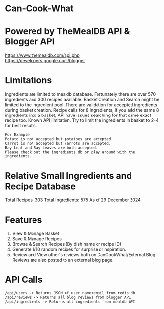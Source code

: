# Can-Cook-What

# Powered by TheMealDB API & Blogger API
https://www.themealdb.com/api.php
https://developers.google.com/blogger

# Limitations
Ingredients are limited to mealdb database. Fortunately there are over 570 ingredients and 300 recipes available.
Basket Creation and Search might be limited to the ingredient pool. 
There are validation for accepted ingredients during basket creation.
Recipe calls for 8 ingredients, if you add the same 8 ingredients into a basket, API have issues searching for that same exact recipe too. Known API limitation. Try to limit the ingredients in basket to 2-4 for best results. 

    For Example
    Potato is not accepted but potatoes are accepted. 
    Carrot is not accepted but carrots are accepted.
    Bay Leaf and Bay Leaves are both accepted.
    Please check out the ingredients db or play around with the ingredients.

# Relative Small Ingredients and Recipe Database
Total Recipes: 303 
Total Ingredients: 575
As of 29 December 2024

# Features
1. View & Manage Basket
2. Save & Manage Recipes
3. Browse & Search Recipes (By dish name or recipe ID)
4. Generate 1/10 random recipes for surprise or nspiration.
5. Review and View other's reviews both on CanCookWhat/External Blog.
     Reviews are also posted to an external blog page. 

# API Calls
    /api/users -> Returns JSON of user name+email from redis db
    /api/reviews -> Returns all blog reviews from blogger API
    /api/ingredients -> Returns all ingredients from mealdb API
